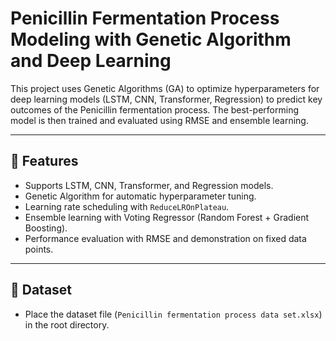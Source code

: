 # Penicillin Fermentation Process Modeling with Genetic Algorithm and Deep Learning

This project uses Genetic Algorithms (GA) to optimize hyperparameters for deep learning models (LSTM, CNN, Transformer, Regression) to predict key outcomes of the Penicillin fermentation process. The best-performing model is then trained and evaluated using RMSE and ensemble learning.

---

## 🚀 Features
- Supports LSTM, CNN, Transformer, and Regression models.  
- Genetic Algorithm for automatic hyperparameter tuning.  
- Learning rate scheduling with `ReduceLROnPlateau`.  
- Ensemble learning with Voting Regressor (Random Forest + Gradient Boosting).  
- Performance evaluation with RMSE and demonstration on fixed data points.  

---

## 📂 Dataset
- Place the dataset file (`Penicillin fermentation process data set.xlsx`) in the root directory.

